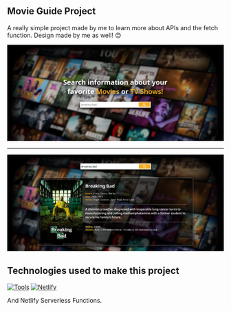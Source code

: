 ## Movie Guide Project

A really simple project made by me to learn more about APIs and the fetch function. Design made by me as well! 😊

![Preview](./preview/preview-1.png)

---

![Preview](./preview/preview-2.png)

## Technologies used to make this project

[![Tools](https://skillicons.dev/icons?i=js,html,css)](https://developer.mozilla.org/)
[![Netlify](https://img.shields.io/badge/Netlify-00C7B7?style=for-the-badge&logo=netlify&logoColor=white)](https://www.netlify.com/)

And Netlify Serverless Functions.
